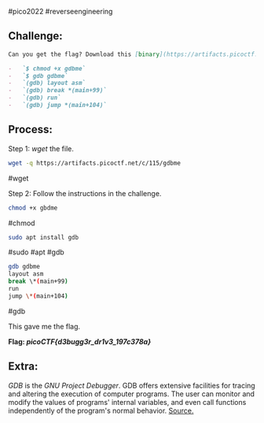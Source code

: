 #pico2022  #reverseengineering 

## Challenge:
```md
Can you get the flag? Download this [binary](https://artifacts.picoctf.net/c/115/gdbme). Here's the test drive instructions:

-   `$ chmod +x gdbme`
-   `$ gdb gdbme`
-   `(gdb) layout asm`
-   `(gdb) break *(main+99)`
-   `(gdb) run`
-   `(gdb) jump *(main+104)`
```

## Process:
Step 1: *wget* the file.
```bash
wget -q https://artifacts.picoctf.net/c/115/gdbme
```
#wget 

Step 2: Follow the instructions in the challenge.
```bash
chmod +x gbdme
```
#chmod 

```bash
sudo apt install gdb
```
#sudo #apt #gdb

```bash
gdb gdbme
layout asm
break \*(main+99)
run
jump \*(main+104)
```
#gdb 

This gave me the flag.

**Flag: *picoCTF{d3bugg3r_dr1v3_197c378a}***

## Extra:
*GDB* is the *GNU Project Debugger*. GDB offers extensive facilities for tracing and altering the execution of computer programs. The user can monitor and modify the values of programs' internal variables, and even call functions independently of the program's normal behavior. [Source.](https://en.wikipedia.org/wiki/GNU_Debugger)

